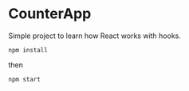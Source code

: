 # CounterApp

Simple project to learn how React works with hooks.

```
npm install
```

then 

```
npm start
```
